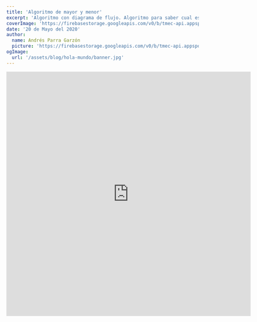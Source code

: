 ```yaml
---
title: 'Algoritmo de mayor y menor'
excerpt: 'Algoritmo con diagrama de flujo. Algoritmo para saber cual es el número mayor y menor.'
coverImage: 'https://firebasestorage.googleapis.com/v0/b/tmec-api.appspot.com/o/images%2Fque-es-un-algoritmo-featured.png?alt=media&token=e1f6b025-de63-4829-92f5-908e0769bd8c'
date: '20 de Mayo del 2020'
author:
  name: Andrés Parra Garzón
  picture: 'https://firebasestorage.googleapis.com/v0/b/tmec-api.appspot.com/o/jmGlZffY_400x400.jpg?alt=media&token=64e638e3-57c1-4d7d-83e0-7ee87a1726fa'
ogImage:
  url: '/assets/blog/hola-mundo/banner.jpg'
---
```


<iframe src="https://player.vimeo.com/video/420842065" width="640" height="640" frameborder="0" allow="autoplay; fullscreen" allowfullscreen></iframe>